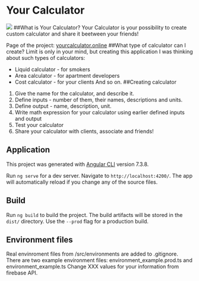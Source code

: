 # Your Calculator
![](https://firebasestorage.googleapis.com/v0/b/yourcalculator-online.appspot.com/o/bookkeeping2.png?alt=media&token=4a46c017-6624-4f25-958b-e8e1479ce8ea)
##What is Your Calculator?
Your Calculator is your possibility to create custom calculator and share it beetween your friends!

Page of the project: [yourcalculator.online](yourcalculator.online)
##What type of calculator can I create?
Limit is only in your mind, but creating this application I was thinking about such types of calculators:
+ Liquid calculator - for smokers
+ Area calculator - for apartment developers
+ Cost calculator - for your clients
And so on.
##Creating calculator
1. Give the name for the calculator, and describe it.
2. Define inputs - number of them, their names, descriptions and units.
3. Define output - name, description, unit.
4. Write math expression for your calculator using earlier defined inputs and output
5. Test your calculator
6. Share your calculator with clients, associate and friends!



## Application
This project was generated with [Angular CLI](https://github.com/angular/angular-cli) version 7.3.8.

Run `ng serve` for a dev server. Navigate to `http://localhost:4200/`. The app will automatically reload if you change any of the source files.

## Build

Run `ng build` to build the project. The build artifacts will be stored in the `dist/` directory. Use the `--prod` flag for a production build.

## Environment files
Real envinroment files from /src/environments are added to .gitignore. 
There are two example environment files: environment_example.prod.ts and environment_example.ts
Change XXX values for your information from firebase API.
